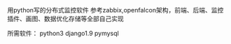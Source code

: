 用python写的分布式监控软件 参考zabbix,openfalcon架构，前端、后端、监控插件、画图、数据优化存储等全部自己实现

所需软件：
python3
django1.9
pymysql


